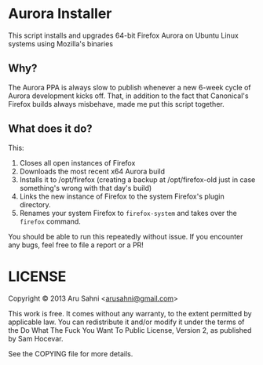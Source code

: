 Aurora Installer
================

This script installs and upgrades 64-bit Firefox Aurora on Ubuntu Linux systems using Mozilla's binaries

Why?
----
The Aurora PPA is always slow to publish whenever a new 6-week cycle of Aurora development kicks off.  That, in addition to the fact that Canonical's Firefox builds always misbehave, made me put this script together.

What does it do?
----------------
This:

1. Closes all open instances of Firefox
2. Downloads the most recent x64 Aurora build
3. Installs it to /opt/firefox (creating a backup at /opt/firefox-old just in case something's wrong with that day's build)
4. Links the new instance of Firefox to the system Firefox's plugin directory.
5. Renames your system Firefox to `firefox-system` and takes over the `firefox` command.

You should be able to run this repeatedly without issue. If you encounter any bugs, feel free to file a report or a PR!

LICENSE
=======
Copyright © 2013 Aru Sahni &lt;arusahni@gmail.com&gt;

This work is free. It comes without any warranty, to the extent 
permitted by applicable law. You can redistribute it and/or modify it
under the terms of the Do What The Fuck You Want To Public License,
Version 2, as published by Sam Hocevar.

See the COPYING file for more details.
